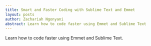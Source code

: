 ```yaml
---
title: Smart and Faster Coding with Sublime Text and Emmet
layout: posts
author: Zachariah Ngonyani
abstract: Learn how to code faster using Emmet and Sublime Text
---
```


Learn how to code faster using Emmet and Sublime Text.
